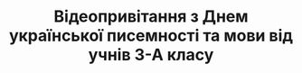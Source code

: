 ﻿---
title: Відеопривітання з Днем української писемності та мови від учнів 3-А класу
---

<youtube id="4dVX7Y9dWx8" />
